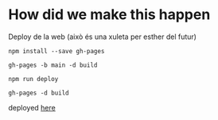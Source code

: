 # How did we make this happen

Deploy de la web (això és una xuleta per esther del futur)

`npm install --save gh-pages`

`gh-pages -b main -d build`

`npm run deploy`

`gh-pages -d build`


deployed [here](https://estherrh00.github.io/datathon_3/)
